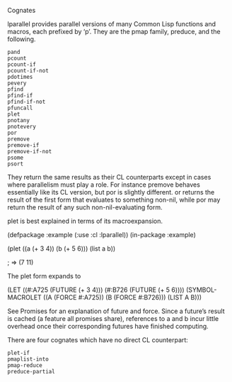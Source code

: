 Cognates

lparallel provides parallel versions of many Common Lisp functions and macros, each prefixed by ‘p’. They are the pmap family, preduce, and the following.

    pand
    pcount
    pcount-if
    pcount-if-not
    pdotimes
    pevery
    pfind
    pfind-if
    pfind-if-not
    pfuncall
    plet
    pnotany
    pnotevery
    por
    premove
    premove-if
    premove-if-not
    psome
    psort

They return the same results as their CL counterparts except in cases where parallelism must play a role. For instance premove behaves essentially like its CL version, but por is slightly different. or returns the result of the first form that evaluates to something non-nil, while por may return the result of any such non-nil-evaluating form.

plet is best explained in terms of its macroexpansion.

(defpackage :example (:use :cl :lparallel))
(in-package :example)

(plet ((a (+ 3 4))
       (b (+ 5 6)))
  (list a b))

; => (7 11)

The plet form expands to

(LET ((#:A725 (FUTURE (+ 3 4)))
      (#:B726 (FUTURE (+ 5 6))))
  (SYMBOL-MACROLET ((A (FORCE #:A725))
                    (B (FORCE #:B726)))
    (LIST A B)))

See Promises for an explanation of future and force. Since a future’s result is cached (a feature all promises share), references to a and b incur little overhead once their corresponding futures have finished computing.

There are four cognates which have no direct CL counterpart:

    plet-if
    pmaplist-into
    pmap-reduce
    preduce-partial
